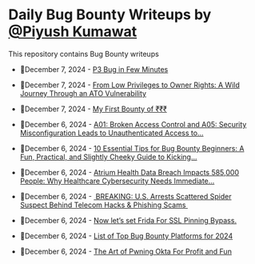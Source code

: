 # Daily Bug Bounty Writeups by [@Piyush Kumawat](https://twitter.com/piyush_supiy) 
This repository contains Bug Bounty writeups

<!-- BLOG-POST-LIST:START -->
 - 💯December 7, 2024 - [P3 Bug in Few Minutes](https://medium.com/meetcyber/p3-bug-in-few-minutes-006f57913f71?source=rss------bug_bounty-5) 

 - 💯December 7, 2024 - [From Low Privileges to Owner Rights: A Wild Journey Through an ATO Vulnerability](https://medium.com/@mrasg/from-low-privileges-to-owner-rights-a-wild-journey-through-an-ato-vulnerability-cb21c468634c?source=rss------bug_bounty-5) 

 - 💯December 7, 2024 - [My First Bounty of ₹₹₹](https://osintteam.blog/my-first-bounty-of-37c2d40cbdd9?source=rss------bug_bounty-5) 

 - 💯December 6, 2024 - [A01: Broken Access Control and A05: Security Misconfiguration Leads to Unauthenticated Access to…](https://medium.com/@enigma_/a01-broken-access-control-and-a05-security-misconfiguration-leads-to-unauthenticated-access-to-0897e3bec491?source=rss------bug_bounty-5) 

 - 💯December 6, 2024 - [10 Essential Tips for Bug Bounty Beginners: A Fun, Practical, and Slightly Cheeky Guide to Kicking…](https://medium.com/@mrasg/10-essential-tips-for-bug-bounty-beginners-a-fun-practical-and-slightly-cheeky-guide-to-kicking-c7da8a9b1b31?source=rss------bug_bounty-5) 

 - 💯December 6, 2024 - [Atrium Health Data Breach Impacts 585,000 People: Why Healthcare Cybersecurity Needs Immediate…](https://medium.com/@wiretor/atrium-health-data-breach-impacts-585-000-people-why-healthcare-cybersecurity-needs-immediate-38a479e96e39?source=rss------bug_bounty-5) 

 - 💯December 6, 2024 - [️ BREAKING: U.S. Arrests Scattered Spider Suspect Behind Telecom Hacks &amp; Phishing Scams ️](https://medium.com/@wiretor/%EF%B8%8F-breaking-u-s-arrests-scattered-spider-suspect-behind-telecom-hacks-phishing-scams-%EF%B8%8F-cd44ea215b09?source=rss------bug_bounty-5) 

 - 💯December 6, 2024 - [Now let’s set Frida For SSL Pinning Bypass.](https://aman0.medium.com/now-lets-set-frida-for-ssl-pinning-bypass-9ee8ae11b7b5?source=rss------bug_bounty-5) 

 - 💯December 6, 2024 - [List of Top Bug Bounty Platforms for 2024](https://medium.com/@hackrate/list-of-top-bug-bounty-platforms-for-2024-fc31553c2e78?source=rss------bug_bounty-5) 

 - 💯December 6, 2024 - [The Art of Pwning Okta For Profit and Fun](https://whoisshuvam.medium.com/the-art-of-pwning-okta-for-profit-and-fun-075dedbc4715?source=rss------bug_bounty-5) 
<!-- BLOG-POST-LIST:END -->
